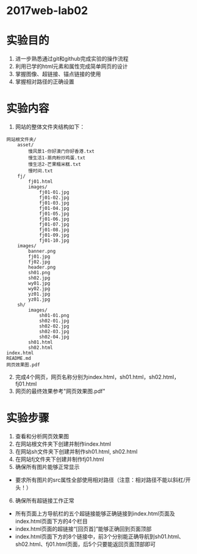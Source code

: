# 2017web-lab02

# 实验目的
1. 进一步熟悉通过git和github完成实验的操作流程
2. 利用已学的html元素和属性完成简单网页的设计
3. 掌握图像、超链接、锚点链接的使用
4. 掌握相对路径的正确设置

# 实验内容
1. 网站的整体文件夹结构如下：
```
网站根文件夹/
    asset/
        慢风景1-你好澳门你好香港.txt
        慢生活1-蒸肉粉炒鸡蛋.txt
        慢生活2-芒果糯米糕.txt
        慢时间.txt
    fj/
        fj01.html
        images/
            fj01-01.jpg
            fj01-02.jpg
            fj01-03.jpg
            fj01-04.jpg
            fj01-05.jpg
            fj01-06.jpg
            fj01-07.jpg
            fj01-08.jpg
            fj01-09.jpg
            fj01-10.jpg
    images/
        banner.png
        fj01.jpg
        fj02.jpg
        header.png
        sh01.png
        sh02.jpg
        wy01.jpg
        wy02.jpg
        yz01.jpg
        yz01.jpg
    sh/        
        images/
            sh01-01.png
            sh02-01.jpg
            sh02-02.jpg
            sh02-03.jpg
            sh02-04.jpg
        sh01.html
        sh02.html
index.html
README.md
网页效果图.pdf
```
2. 完成4个网页，网页名称分别为index.html，sh01.html，sh02.html，fj01.html
3. 网页的最终效果参考"网页效果图.pdf"

# 实验步骤
1. 查看和分析网页效果图
2. 在网站根文件夹下创建并制作index.html
3. 在网站sh文件夹下创建并制作sh01.html, sh02.html
4. 在网站fj文件夹下创建并制作fj01.html
5. 确保所有图片能够正常显示
 * 要求所有图片的src属性全部使用相对路径（注意：相对路径不能以斜杠/开头！）
6. 确保所有超链接工作正常
 * 所有页面上方导航栏的五个超链接能够正确链接到index.html页面及index.html页面下方的4个栏目
 * index.html页面的超链接“[回页首]”能够正确回到页面顶部
 * index.html页面下方的8个链接中，前3个分别能正确导航到sh01.html、sh02.html、fj01.html页面，后5个只要能返回页面顶部即可
